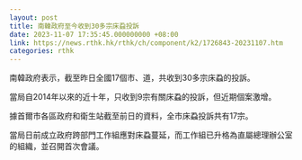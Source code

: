 ```yaml
---
layout: post
title: 南韓政府至今收到30多宗床蝨投訴
date: 2023-11-07 17:35:45.000000000 +08:00
link: https://news.rthk.hk/rthk/ch/component/k2/1726843-20231107.htm
categories: rthk
---
```


南韓政府表示，截至昨日全國17個市、道，共收到30多宗床蝨的投訴。

當局自2014年以來的近十年，只收到9宗有關床蝨的投訴，但近期個案激增。

據首爾市各區政府和衛生站截至前日的資料，全市床蝨投訴共有17宗。

當局日前成立政府跨部門工作組應對床蝨蔓延，而工作組已升格為直屬總理辦公室的組織，並召開首次會議。
